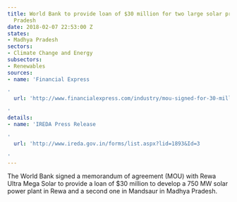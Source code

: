 ```yaml
---
title: World Bank to provide loan of $30 million for two large solar projects in Madhya
  Pradesh
date: 2018-02-07 22:53:00 Z
states:
- Madhya Pradesh
sectors:
- Climate Change and Energy
subsectors:
- Renewables
sources:
- name: 'Financial Express

'
  url: 'http://www.financialexpress.com/industry/mou-signed-for-30-million-world-bank-loan-to-rumsl-for-madhya-pradesh-solar-projects/1038315/

'
details:
- name: 'IREDA Press Release

'
  url: 'http://www.ireda.gov.in/forms/list.aspx?lid=1893&Id=3

'
---
```


The World Bank signed a memorandum of agreement (MOU) with Rewa Ultra Mega Solar to provide a loan of $30 million to develop a 750 MW solar power plant in Rewa and a second one in Mandsaur in Madhya Pradesh. 
